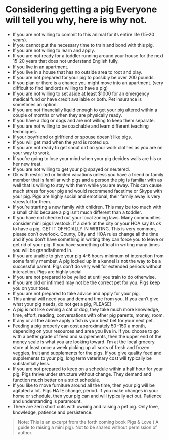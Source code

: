 <!-- TITLE: Reasons To NOT Get A Pig -->
<!-- SUBTITLE: By Scott R. Murdock -->

# Considering getting a pig Everyone will tell you why, here is why not.

* If you are not willing to commit to this animal for its entire life (15-20 years).
* If you cannot put the necessary time to train and bond with this pig. 
* If you are not willing to learn and apply.
* If you are not ready for a toddler running around your house for the next 15-20 years that does not understand English fully.
* If you live in an apartment.
* If you live in a house that has no outside area to root and play.
* If you are not prepared for your pig to possibly be over 200 pounds.
* If you plan or there is a chance you might move into an apartment. (very difficult to find landlords willing to have a pig)
* If you are not willing to set aside at least $1000 for an emergency medical fund or have credit available or both. Pet insurance is sometimes an option. 
* If you are not financially liquid enough to get your pig altered within a couple of months or when they are physically ready.
* If you have a dog or dogs and are not willing to keep them separate.
* If you are not willing to be coachable and learn different teaching techniques. 
* If your boyfriend or girlfriend or spouse doesn’t like pigs.
* If you will get mad when the yard is rooted up.
* If you are not ready to get snout dirt on your work clothes as you are on your way to work.
* If you’re going to lose your mind when your pig decides walls are his or her new treat.
* If you are not willing to get your pig spayed or neutered.
* Ok with restricted or limited vacations unless you have a friend or family member that is familiar with pigs and a person the pig is familiar with as well that is willing to stay with them while you are away. This can cause much stress for your pig and would recommend facetime or Skype with your pig. Pigs are highly social and emotional, their family away is very stressful for them. 
* If you’re starting a new family with children. This may be too much with a small child because a pig isn’t much different than a toddler.
* If you have not checked out your local zoning laws. Many communities consider mini pigs livestock. If a clerk at the city or your HOA say its ok to have a pig, GET IT OFFICIALLY IN WRITING. This is very common, please don’t overlook. County, City and HOA rules change all the time and if you don’t have something in writing they can force you to leave or get rid of your pig. If you have something official in writing many times you will be grandfathered in.
* If you are unable to give your pig 4-6 hours minimum of interaction from some family member. A pig locked up in a kennel is not the way to be a successful parent. Pigs don’t do very well for extended periods without interaction. Pigs are highly social.
* If you are not prepared to be yelled at until you train to do otherwise.
* If you are old or infirmed may not be the correct pet for you. Pigs keep you on your toes.
* If you are not prepared to take advice and apply for your pig.
* This animal will need you and demand time from you. If you can’t give what your pig needs, do not get a pig, PLEASE!
* A pig is not like owning a cat or dog, they take much more knowledge, time, effort, reading, conversations with other pig parents, money, room. 
* If any or all the above apply a fish is your best bet for your next pet.
* Feeding a pig properly can cost approximately $50-$150 a month, depending on your resources and area you live in. If you choose to go with a better grade of feed and supplements, then the upper end of the money scale is what you are looking toward. I’m at the local grocery store at least once a week picking up all sorts of fresh and frozen veggies, fruit and supplements for the pigs. If you give quality feed and supplements to your pig, long term veterinary cost will typically be substantially less. 
* If you are not prepared to keep on a schedule within a half hour for your pig. Pigs thrive under structure without change. They demand and function much better on a strict schedule. 
* If you like to move furniture around all the time, then your pig will be agitated a lot. Pigs HATE change, period. If you make changes in your home or schedule, then your pig can and will typically act out. Patience and understanding is paramount. 
* There are zero short cuts with owning and raising a pet pig. Only love, knowledge, patience and persistence.

> Note: This is an excerpt from the forth coming book Pigs & Love ( A guide to raising a mini pig). Not to be shared without permission of author.
